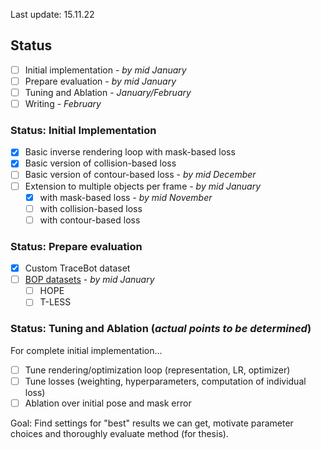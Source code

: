 Last update: 15.11.22

## Status
- [ ] Initial implementation - *by mid January*
- [ ] Prepare evaluation - *by mid January*
- [ ] Tuning and Ablation - *January/February*
- [ ] Writing - *February*

### Status: Initial Implementation
- [x] Basic inverse rendering loop with mask-based loss
- [x] Basic version of collision-based loss
- [ ] Basic version of contour-based loss - *by mid December*
- [ ] Extension to multiple objects per frame - *by mid January*
  - [x] with mask-based loss - *by mid November*
  - [ ] with collision-based loss
  - [ ] with contour-based loss

### Status: Prepare evaluation
- [x] Custom TraceBot dataset
- [ ] [BOP datasets](https://bop.felk.cvut.cz/datasets/) - *by mid January*
  - [ ] HOPE
  - [ ] T-LESS

### Status: Tuning and Ablation (*actual points to be determined*)
For complete initial implementation...
- [ ] Tune rendering/optimization loop (representation, LR, optimizer)
- [ ] Tune losses (weighting, hyperparameters, computation of individual loss)
- [ ] Ablation over initial pose and mask error

Goal: Find settings for "best" results we can get, motivate parameter choices and thoroughly evaluate method (for thesis).
